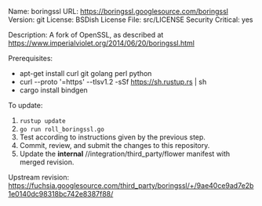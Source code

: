 Name: boringssl
URL: https://boringssl.googlesource.com/boringssl
Version: git
License: BSDish
License File: src/LICENSE
Security Critical: yes

Description:
A fork of OpenSSL, as described at https://www.imperialviolet.org/2014/06/20/boringssl.html

Prerequisites:
* apt-get install curl git golang perl python
* curl --proto '=https' --tlsv1.2 -sSf https://sh.rustup.rs | sh
* cargo install bindgen

To update:
1. `rustup update`
1. `go run roll_boringssl.go`
1. Test according to instructions given by the previous step.
1. Commit, review, and submit the changes to this repository.
1. Update the **internal** //integration/third_party/flower manifest with merged revision.

Upstream revision:
https://fuchsia.googlesource.com/third_party/boringssl/+/9ae40ce9ad7e2b1e0140dc98318bc742e8387f88/
